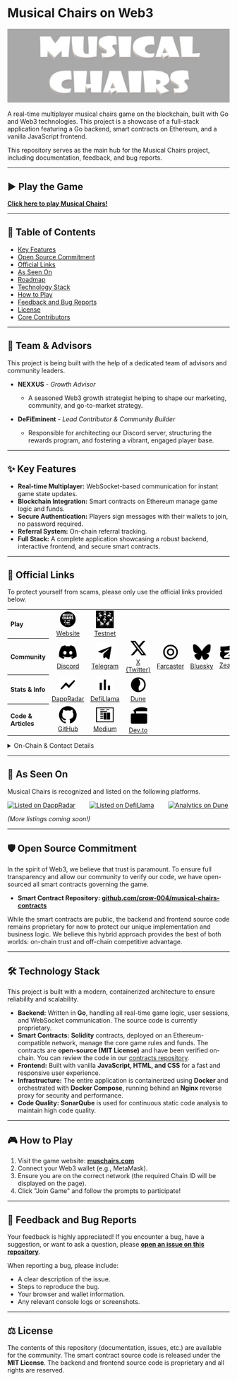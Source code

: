 # Musical Chairs on Web3

![Game Banner](https://raw.githubusercontent.com/crow-004/musical-chairs-game/main/docs/images/banner.png)

A real-time multiplayer musical chairs game on the blockchain, built with Go and Web3 technologies. This project is a showcase of a full-stack application featuring a Go backend, smart contracts on Ethereum, and a vanilla JavaScript frontend.

This repository serves as the main hub for the Musical Chairs project, including documentation, feedback, and bug reports.

---

## ▶️ Play the Game

**[Click here to play Musical Chairs!](https://muschairs.com)**

---

## 📜 Table of Contents

- [Key Features](#-key-features)
- [Open Source Commitment](#️-open-source-commitment)
- [Official Links](#-official-links)
- [As Seen On](#-as-seen-on)
- [Roadmap](#-musical-chairs-public-roadmap)
- [Technology Stack](#️-technology-stack)
- [How to Play](#-how-to-play)
- [Feedback and Bug Reports](#-feedback-and-bug-reports)
- [License](#️-license)
- [Core Contributors](#-core-contributors)


---

## 🤝 Team & Advisors

This project is being built with the help of a dedicated team of advisors and community leaders.

*   **NEXXUS** - *Growth Advisor*
    *   A seasoned Web3 growth strategist helping to shape our marketing, community, and go-to-market strategy.

*   **DeFiEminent** - *Lead Contributor & Community Builder*
    *   Responsible for architecting our Discord server, structuring the rewards program, and fostering a vibrant, engaged player base.

---

## ✨ Key Features

- **Real-time Multiplayer:** WebSocket-based communication for instant game state updates.
- **Blockchain Integration:** Smart contracts on Ethereum manage game logic and funds.
- **Secure Authentication:** Players sign messages with their wallets to join, no password required.
- **Referral System:** On-chain referral tracking.
- **Full Stack:** A complete application showcasing a robust backend, interactive frontend, and secure smart contracts.

---

## 🔗 Official Links

To protect yourself from scams, please only use the official links provided below.

<table style="width:100%; border: none;">
  <tbody>
    <tr>
      <th align="left" width="140px">Play</th>
      <td align="center" width="100px"><a href="https://muschairs.com" target="_blank" rel="noopener noreferrer"><img src="https://raw.githubusercontent.com/crow-004/musical-chairs-game/main/docs/images/icon-website.svg" width="40px" alt="Website"/><br/>Website</a></td>
      <td align="center" width="100px"><a href="https://test.muschairs.com" target="_blank" rel="noopener noreferrer"><img src="https://raw.githubusercontent.com/crow-004/musical-chairs-game/main/docs/images/icon-test-website.svg" width="40px" alt="Testnet"/><br/>Testnet</a></td>
    </tr>
    <tr>
      <th align="left">Community</th>
      <td align="center"><a href="https://discord.gg/wnnJKjgfZW" target="_blank" rel="noopener noreferrer"><img src="https://raw.githubusercontent.com/crow-004/musical-chairs-game/main/docs/images/icon-discord.svg" width="40px" alt="Discord"/><br/>Discord</a></td>
      <td align="center"><a href="https://t.me/muschairs" target="_blank" rel="noopener noreferrer"><img src="https://raw.githubusercontent.com/crow-004/musical-chairs-game/main/docs/images/icon-telegram.svg" width="40px" alt="Telegram"/><br/>Telegram</a></td>
      <td align="center"><a href="https://x.com/muschairs" target="_blank" rel="noopener noreferrer"><img src="https://raw.githubusercontent.com/crow-004/musical-chairs-game/main/docs/images/icon-x.svg" width="40px" alt="X (Twitter)"/><br/>X (Twitter)</a></td>
      <td align="center"><a href="https://farcaster.xyz/crow004" target="_blank" rel="noopener noreferrer"><img src="https://raw.githubusercontent.com/crow-004/musical-chairs-game/main/docs/images/icon-farcaster.svg" width="40px" alt="Farcaster"/><br/>Farcaster</a></td>
      <td align="center"><a href="https://bsky.app/profile/crow004.bsky.social" target="_blank" rel="noopener noreferrer"><img src="https://raw.githubusercontent.com/crow-004/musical-chairs-game/main/docs/images/icon-bluesky.svg" width="40px" alt="Bluesky"/><br/>Bluesky</a></td>
      <td align="center"><a href="https://zealy.io/c/musicalchairsclub" target="_blank" rel="noopener noreferrer"><img src="https://raw.githubusercontent.com/crow-004/musical-chairs-game/main/docs/images/icon-zealy.svg" width="40px" alt="Zealy"/><br/>Zealy</a></td>
      <td align="center"><a href="https://damus.io/npub1v0kc8fwz67k0mv539z6kaw5h25et9e2zmnnqq6z2naytaq566gwqkzz542" target="_blank" rel="noopener noreferrer"><img src="https://raw.githubusercontent.com/crow-004/musical-chairs-game/main/docs/images/icon-nostr.svg" width="40px" alt="Damus"/><br/>Damus</a></td>
      <td align="center"><a href="https://bitcointalk.org/index.php?topic=5562554.0" target="_blank" rel="noopener noreferrer"><img src="https://raw.githubusercontent.com/crow-004/musical-chairs-game/main/docs/images/icon-bitcointalk.svg" width="40px" alt="BitcoinTalk"/><br/>BitcoinTalk</a></td>
    </tr>
    <tr>
      <th align="left">Stats & Info</th>
      <td align="center"><a href="https://dappradar.com/dapp/musical-chairs" target="_blank" rel="noopener noreferrer"><img src="https://raw.githubusercontent.com/crow-004/musical-chairs-game/main/docs/images/icon-dappradar.svg" width="40px" alt="DappRadar"/><br/>DappRadar</a></td>
      <td align="center"><a href="https://defillama.com/protocol/musical-chairs" target="_blank" rel="noopener noreferrer"><img src="https://raw.githubusercontent.com/crow-004/musical-chairs-game/main/docs/images/icon-defillama.svg" width="40px" alt="DefiLlama"/><br/>DefiLlama</a></td>
      <td align="center"><a href="https://dune.com/crow004/musical-chairs-game-analytics" target="_blank" rel="noopener noreferrer"><img src="https://raw.githubusercontent.com/crow-004/musical-chairs-game/main/docs/images/icon-dune.svg" width="40px" alt="Dune Analytics"/><br/>Dune</a></td>
    </tr>
    <tr>
      <th align="left">Code & Articles</th>
      <td align="center"><a href="https://github.com/crow-004/musical-chairs-game" target="_blank" rel="noopener noreferrer"><img src="https://raw.githubusercontent.com/crow-004/musical-chairs-game/main/docs/images/icon-github.svg" width="40px" alt="GitHub"/><br/>GitHub</a></td>
      <td align="center"><a href="https://medium.com/@crow004" target="_blank" rel="noopener noreferrer"><img src="https://raw.githubusercontent.com/crow-004/musical-chairs-game/main/docs/images/icon-medium.svg" width="40px" alt="Medium"/><br/>Medium</a></td>
      <td align="center"><a href="https://dev.to/crow004" target="_blank" rel="noopener noreferrer"><img src="https://raw.githubusercontent.com/crow-004/musical-chairs-game/main/docs/images/icon-devto.svg" width="40px" alt="Dev.to"/><br/>Dev.to</a></td>
    </tr>
  </tbody>
</table>

<details>
<summary>On-Chain & Contact Details</summary>

- **Test Site:** test.muschairs.com
- **Smart Contracts Repo:** github.com/crow-004/musical-chairs-contracts
- **Mainnet Contract (Arbitrum):** `0xEDA164585a5FF8c53c48907bD102A1B593bd17eF`
- **Testnet Contract (Arbitrum Sepolia):** `0x5Af9Ed30A64DB9ED1AE31e9c6D4215A9ED173040`
- **Support Email:** support@muschairs.com

</details>

---

## 🚀 As Seen On

Musical Chairs is recognized and listed on the following platforms.

<div style="display: flex; align-items: center; gap: 2rem;">
  <a href="https://dappradar.com/dapp/musical-chairs" target="_blank" rel="noopener noreferrer">
    <img src="https://raw.githubusercontent.com/crow-004/musical-chairs-game/main/docs/images/logo-dappradar.svg" width="200px" alt="Listed on DappRadar"/>
  </a>
  <a href="https://defillama.com/protocol/musical-chairs" target="_blank" rel="noopener noreferrer">
    <img src="https://raw.githubusercontent.com/crow-004/musical-chairs-game/main/docs/images/logo-defillama.svg" width="200px" alt="Listed on DefiLlama"/>
  </a>
  <a href="https://dune.com/crow004/musical-chairs-game-analytics" target="_blank" rel="noopener noreferrer">
    <img src="https://raw.githubusercontent.com/crow-004/musical-chairs-game/main/docs/images/logo-dune.svg" width="200px" alt="Analytics on Dune"/>
  </a>
</div>

*(More listings coming soon!)*

---

## 🛡️ Open Source Commitment

In the spirit of Web3, we believe that trust is paramount. To ensure full transparency and allow our community to verify our code, we have open-sourced all smart contracts governing the game.

-   **Smart Contract Repository:** [**github.com/crow-004/musical-chairs-contracts**](https://github.com/crow-004/musical-chairs-contracts)

While the smart contracts are public, the backend and frontend source code remains proprietary for now to protect our unique implementation and business logic. We believe this hybrid approach provides the best of both worlds: on-chain trust and off-chain competitive advantage.

---

## 🛠️ Technology Stack

This project is built with a modern, containerized architecture to ensure reliability and scalability.

- **Backend:** Written in **Go**, handling all real-time game logic, user sessions, and WebSocket communication. The source code is currently proprietary.
- **Smart Contracts:** **Solidity** contracts, deployed on an Ethereum-compatible network, manage the core game rules and funds. The contracts are **open-source (MIT License)** and have been verified on-chain. You can review the code in our [contracts repository](https://github.com/crow-004/musical-chairs-contracts).
- **Frontend:** Built with vanilla **JavaScript, HTML, and CSS** for a fast and responsive user experience.
- **Infrastructure:** The entire application is containerized using **Docker** and orchestrated with **Docker Compose**, running behind an **Nginx** reverse proxy for security and performance.
- **Code Quality:** **SonarQube** is used for continuous static code analysis to maintain high code quality.

---

## 🎮 How to Play

1.  Visit the game website: **[muschairs.com](https://muschairs.com)**
2.  Connect your Web3 wallet (e.g., MetaMask).
3.  Ensure you are on the correct network (the required Chain ID will be displayed on the page).
4.  Click "Join Game" and follow the prompts to participate!

---

## 🐞 Feedback and Bug Reports

Your feedback is highly appreciated! If you encounter a bug, have a suggestion, or want to ask a question, please **[open an issue on this repository](https://github.com/crow-004/musical-chairs-game/issues)**.

When reporting a bug, please include:
- A clear description of the issue.
- Steps to reproduce the bug.
- Your browser and wallet information.
- Any relevant console logs or screenshots.

---

## ⚖️ License

The contents of this repository (documentation, issues, etc.) are available for the community. The smart contract source code is released under the **MIT License**. The backend and frontend source code is proprietary and all rights are reserved.
